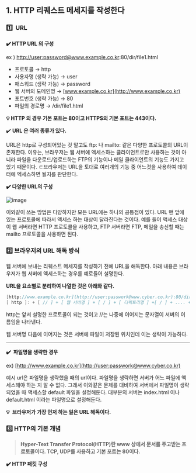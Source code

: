 ## **1. HTTP 리퀘스트 메세지를 작성한다**

### **1️⃣  URL**

**✔️ HTTP URL 의 구성**

ex ) [http://user:password@www.example.co.kr](http://user:passwork@www.cyber.co.kr):80/dir/file1.html

- 프로토콜 →  http
- 사용자명 (생략 가능) → user
- 패스워드 (생략 가능) → password
- 웹 서버의 도메인명 → [www.example.co.kr](http://www.example.co.kr)
- 포트번호 (생략 가능) → 80
- 파일의 경로명 → /dir/file1.html

**💡 HTTP 의 경우 기본 포트는 80이고 HTTPS의 기본 포트는 443이다.**

✔️ **URL 은 여러 종류가 있다.**

URL은 http로 구성되어있는 것 말고도 ftp: 나 mailto: 같은 다양한 프로토콜의 URL이 존재한다. 이유는, 브라우저는 웹 서버에 엑세스하는 클라이언트로만 사용하는 것이 아니라 파일을 다운로드/업로드하는 FTP의 기능이나 메일 클라이언트의 기능도 가지고 있기 때문이다. ㄷ브라우저는 URL을 토대로 여러개의 기능 중 어느것을 사용하여 데이터에 엑세스하면 될지를 판단한다. 

**✔️ 다양한 URL의 구성**

![image](https://user-images.githubusercontent.com/56028408/163106926-34b4cb16-6547-41bb-b016-0b2c4e6b081a.png)


이와같이 쓰는 방법은 다양하지만 모든 URL에는 하나의 공통점이 있다. URL 맨 앞에 있는 프로토콜에 따라서 액세스 하는 대상이 달라진다는 것이다. 예를 들어 액세스 대상이 웹 서버라면 HTTP 프로토콜을 사용하고, FTP 서버라면 FTP, 메일을 송신할 때는 mailto 프로토콜을 사용하면 된다.

### 2️⃣  **브라우저의 URL 해독 방식**

웹 서버에 보내는 리퀘스트 메세지를 작성하기 전에 URL을 해독한다. 아래 내용은 브라우저가 웹 서버에 엑세스하는 경우를 예로들어 설명한다.

**URL을 요소별로 분리하여 나열한 것은 아래와 같다.**                                                                                             

```c
[http://www.example.co.kr](http://user:passwork@www.cyber.co.kr):80/dir/file1.html
[ http ]: + [ // ] + [ 웹 서버명 ] + [ / ] + [ 디렉토리명 ] +[ / ] + .... + [ 파일명 ]   
```

http는 앞서 설명한 프로토콜이 되는 것이고 //는 나중에 이어지는 문자열이 서버의 이름임을 나타낸다.

웹 서버명 다음에 이어지는 것은 서버에 파일이 저장된 위치인데 이는 생략이 가능하다. 

 ****

**✔️  파일명을 생략한 경우** 

ex) [http://www.example.co.kr](http://user:passwork@www.cyber.co.kr)

예시 url은 파일명을 생략했을 때의 url이다. 파일명을 생략하면 서버가 어느 파일에 액세스해야 하는 지 알 수 없다. 그래서 이와같은 문제를 대비하여 서버에서 파일명이 생략되었을 때 액세스할 default 파일을 설정해둔다. 대부분의 서버는 index.html 이나 default.html 이라는 파일명으로 설정해둔다.

**💡  브라우저가 가장 먼저 하는 일은 URL 해독이다.**

### 3️⃣ HTTP의 기본 개념

> **Hyper-Text Transfer Protocol(HTTP)란 www 상에서 문서를 주고받는 프로토콜이다. TCP, UDP를 사용하고 기본 포트는 80이다.**
> 

**✔️ HTTP 패킷 구성**
